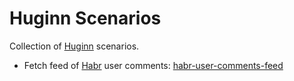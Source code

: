 # Huginn Scenarios

Collection of [Huginn](https://github.com/huginn/huginn) scenarios.

+ Fetch feed of [Habr](https://habr.com) user comments: [habr-user-comments-feed](habr-com/user/habr-user-comments-feed.json)
